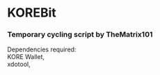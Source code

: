 # KOREBit
### Temporary cycling script by TheMatrix101

Dependencies required:  
KORE Wallet,  
xdotool,  
